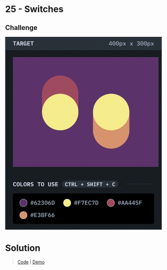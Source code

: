 # 25 - Switches

## Challenge

![Switches](./switches.png)

# Solution

> [Code](https://github.com/npranto/cssbattle/tree/main/battle-4/switches/index.html) |
> [Demo](https://cssbattle.pages.dev/battle-4/switches/)
